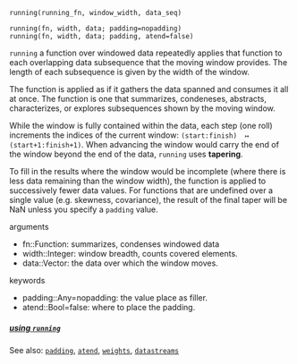 ```
running(running_fn, window_width, data_seq)

running(fn, width, data; padding=nopadding)
running(fn, width, data; padding, atend=false)
```

`running` a function over windowed data repeatedly
applies that function to each overlapping data subsequence
that the moving window provides.  The length of
each subsequence is given by the width of the window.

The function is applied as if it gathers the data spanned
and consumes it all at once. 
The function is one that summarizes, condeneses,
abstracts, characterizes, or explores 
subsequences shown by the moving window.

While the window is fully contained within the data,
each step (one roll) increments the indices of the current window:
`(start:finish)  ↦  (start+1:finish+1)`.
When advancing the window would carry the end of the window
beyond the end of the data, `running` uses __tapering__.

To fill in the results where the window would be incomplete
(where there is less data remaining than the window width),
the function is applied to successively fewer data values.
For functions that are undefined over a single value
(e.g. skewness, covariance), the result of the final taper
will be NaN unless you specify a `padding` value.

arguments
- fn::Function:     summarizes, condenses windowed data
- width::Integer:   window breadth, counts covered elements.
- data::Vector:     the data over which the window moves.

keywords
- padding::Any=nopadding: the value place as filler.
- atend::Bool=false:      where to place the padding.

##### [using `running`](../use/running.md)

See also: [`padding`](padding.md), 
          [`atend`](atend.md),
          [`weights`](weights.md),
          [`datastreams`](datastreams.md)


